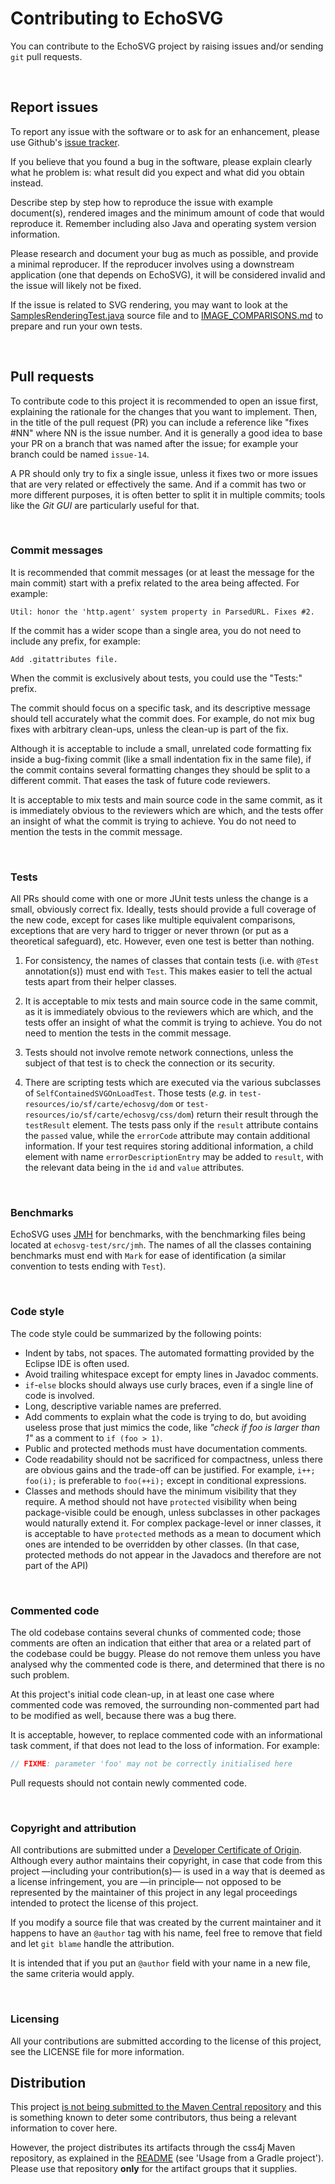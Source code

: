 # Contributing to EchoSVG

 You can contribute to the EchoSVG project by raising issues and/or sending
`git` pull requests.

<br/>

## Report issues

 To report any issue with the software or to ask for an enhancement, please use
Github's [issue tracker](https://github.com/css4j/echosvg/issues).

 If you believe that you found a bug in the software, please explain clearly
what he problem is: what result did you expect and what did you obtain instead.

 Describe step by step how to reproduce the issue with example document(s),
rendered images and the minimum amount of code that would reproduce it. Remember
including also Java and operating system version information.

 Please research and document your bug as much as possible, and provide a
minimal reproducer. If the reproducer involves using a downstream application
(one that depends on EchoSVG), it will be considered invalid and the issue will
likely not be fixed.

 If the issue is related to SVG rendering, you may want to look at the
[SamplesRenderingTest.java](https://github.com/css4j/echosvg/blob/master/echosvg-test/src/test/java/io/sf/carte/echosvg/test/svg/SamplesRenderingTest.java)
source file and to [IMAGE_COMPARISONS.md](https://github.com/css4j/echosvg/blob/master/IMAGE_COMPARISONS.md)
to prepare and run your own tests.

<br/>

## Pull requests

 To contribute code to this project it is recommended to open an issue first,
explaining the rationale for the changes that you want to implement. Then, in
the title of the pull request (PR) you can include a reference like "fixes #NN"
where NN is the issue number. And it is generally a good idea to base your PR on
a branch that was named after the issue; for example your branch could be named
`issue-14`.

 A PR should only try to fix a single issue, unless it fixes two or more issues
that are very related or effectively the same. And if a commit has two or more
different purposes, it is often better to split it in multiple commits; tools
like the _Git GUI_ are particularly useful for that.

<br/>

### Commit messages

 It is recommended that commit messages (or at least the message for the main
commit) start with a prefix related to the area being affected. For example:
```
Util: honor the 'http.agent' system property in ParsedURL. Fixes #2.
```
If the commit has a wider scope than a single area, you do not need to include
any prefix, for example:
```
Add .gitattributes file.
```
 When the commit is exclusively about tests, you could use the "Tests:" prefix.

 The commit should focus on a specific task, and its descriptive message should
tell accurately what the commit does. For example, do not mix bug fixes with
arbitrary clean-ups, unless the clean-up is part of the fix.

 Although it is acceptable to include a small, unrelated code formatting fix
inside a bug-fixing commit (like a small indentation fix in the same file), if
the commit contains several formatting changes they should be split to a
different commit. That eases the task of future code reviewers.

 It is acceptable to mix tests and main source code in the same commit, as it is
immediately obvious to the reviewers which are which, and the tests offer an
insight of what the commit is trying to achieve. You do not need to mention the
tests in the commit message.

<br/>

### Tests

 All PRs should come with one or more JUnit tests unless the change is a small,
obviously correct fix. Ideally, tests should provide a full coverage of the new
code, except for cases like multiple equivalent comparisons, exceptions that are
very hard to trigger or never thrown (or put as a theoretical safeguard), etc.
However, even one test is better than nothing.

1) For consistency, the names of classes that contain tests (i.e. with `@Test`
annotation(s)) must end with `Test`. This makes easier to tell the actual tests
apart from their helper classes.

2) It is acceptable to mix tests and main source code in the same commit, as it
is immediately obvious to the reviewers which are which, and the tests offer an
insight of what the commit is trying to achieve. You do not need to mention the
tests in the commit message.

3) Tests should not involve remote network connections, unless the subject of
that test is to check the connection or its security.

4) There are scripting tests which are executed via the various subclasses of
`SelfContainedSVGOnLoadTest`. Those tests (_e.g._ in `test-resources/io/sf/carte/echosvg/dom`
or `test-resources/io/sf/carte/echosvg/css/dom`) return their result through the
`testResult` element. The tests pass only if the `result` attribute contains the
`passed` value, while the `errorCode` attribute may contain additional
information. If your test requires storing additional information, a child
element with name `errorDescriptionEntry` may be added to `result`, with the
relevant data being in the `id` and `value` attributes.

<br/>

### Benchmarks

 EchoSVG uses [JMH](https://github.com/openjdk/jmh) for benchmarks, with the
benchmarking files being located at `echosvg-test/src/jmh`. The names of all the
classes containing benchmarks must end with `Mark` for ease of identification (a
similar convention to tests ending with `Test`).

<br/>

### Code style

 The code style could be summarized by the following points:

- Indent by tabs, not spaces. The automated formatting provided by the Eclipse
IDE is often used.
- Avoid trailing whitespace except for empty lines in Javadoc comments.
- `if`-`else` blocks should always use curly braces, even if a single line of
code is involved.
- Long, descriptive variable names are preferred.
- Add comments to explain what the code is trying to do, but avoiding useless
prose that just mimics the code, like _"check if foo is larger than 1"_ as a
comment to `if (foo > 1)`.
- Public and protected methods must have documentation comments.
- Code readability should not be sacrificed for compactness, unless there are
obvious gains and the trade-off can be justified. For example, `i++; foo(i);` is
preferable to `foo(++i);` except in conditional expressions.
- Classes and methods should have the minimum visibility that they require.
A method should not have `protected` visibility when being package-visible could
be enough, unless subclasses in other packages would naturally extend it. For
complex package-level or inner classes, it is acceptable to have `protected`
methods as a mean to document which ones are intended to be overridden by other
classes. (In that case, protected methods do not appear in the Javadocs and
therefore are not part of the API)

<br/>

### Commented code

 The old codebase contains several chunks of commented code; those comments are
often an indication that either that area or a related part of the codebase
could be buggy. Please do not remove them unless you have analysed why the
commented code is there, and determined that there is no such problem.

 At this project's initial code clean-up, in at least one case where commented
code was removed, the surrounding non-commented part had to be modified as well,
because there was a bug there.

 It is acceptable, however, to replace commented code with an informational task
comment, if that does not lead to the loss of information. For example:
```java
// FIXME: parameter 'foo' may not be correctly initialised here
```
 Pull requests should not contain newly commented code.

<br/>

### Copyright and attribution

 All contributions are submitted under a [Developer Certificate of Origin](DeveloperCertificateOfOrigin.txt).
Although every author maintains their copyright, in case that code from this
project —including your contribution(s)— is used in a way that is deemed as a
license infringement, you are —in principle— not opposed to be represented by
the maintainer of this project in any legal proceedings intended to protect the
license of this project.

 If you modify a source file that was created by the current maintainer and it
happens to have an `@author` tag with his name, feel free to remove that field
and let `git blame` handle the attribution.

 It is intended that if you put an `@author` field with your name in a new file,
the same criteria would apply.

<br/>

### Licensing

 All your contributions are submitted according to the license of this project,
see the LICENSE file for more information.

## Distribution

 This project [is not being submitted to the Maven Central repository](https://groups.google.com/g/css4j/c/op5jIoINb3M/m/IiiN-LfkDAAJ)
and this is something known to deter some contributors, thus being a relevant
information to cover here.

 However, the project distributes its artifacts through the css4j Maven
repository, as explained in the [README](README.md) (see 'Usage from a Gradle
project'). Please use that repository **only** for the artifact groups that it
supplies.
